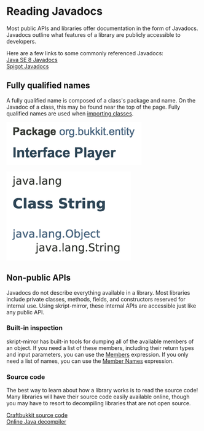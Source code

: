 # Reading Javadocs

Most public APIs and libraries offer documentation in the form of Javadocs. Javadocs outline what features of a library are publicly accessible to developers.

Here are a few links to some commonly referenced Javadocs:  
[Java SE 8 Javadocs](https://docs.oracle.com/javase/8/docs/api/index.html?overview-summary.html)  
[Spigot Javadocs](https://hub.spigotmc.org/javadocs/bukkit/index.html?overview-summary.html)

## Fully qualified names

A fully qualified name is composed of a class's package and name. On the Javadoc of a class, this may be found near the top of the page. Fully qualified names are used when [importing classes](importing-classes.md).

![The fully qualified name of this class is org.bukkit.entity.Player ](../.gitbook/assets/screen-shot-2018-08-20-at-7.57.53-pm.png)

![Classes may have an inheritance hierarchy which shows the fully qualified name of the class.](../.gitbook/assets/screen-shot-2018-08-20-at-7.58.41-pm.png)

## Non-public APIs

Javadocs do not describe everything available in a library. Most libraries include private classes, methods, fields, and constructors reserved for internal use. Using skript-mirror, these internal APIs are accessible just like any public API.

### Built-in inspection

skript-mirror has built-in tools for dumping all of the available members of an object. If you need a list of these members, including their return types and input parameters, you can use the [Members](utilities.md#members) expression. If you only need a list of names, you can use the [Member Names](utilities.md#member-names) expression.

### Source code

The best way to learn about how a library works is to read the source code! Many libraries will have their source code easily available online, though you may have to resort to decompiling libraries that are not open source.

[Craftbukkit source code](https://hub.spigotmc.org/stash/projects/SPIGOT/repos/craftbukkit/browse)  
[Online Java decompiler](http://www.javadecompilers.com/)

